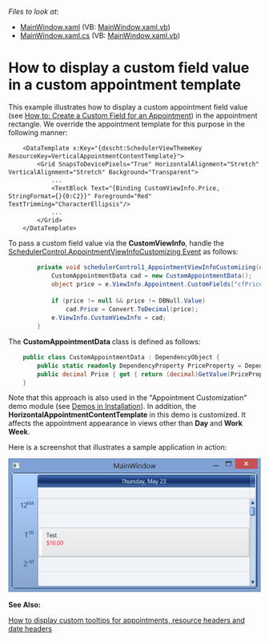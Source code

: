 <!-- default file list -->
*Files to look at*:

* [MainWindow.xaml](./CS/MainWindow.xaml) (VB: [MainWindow.xaml.vb](./VB/MainWindow.xaml.vb))
* [MainWindow.xaml.cs](./CS/MainWindow.xaml.cs) (VB: [MainWindow.xaml.vb](./VB/MainWindow.xaml.vb))
<!-- default file list end -->
# How to display a custom field value in a custom appointment template


<p>This example illustrates how to display a custom appointment field value (see <a href="http://documentation.devexpress.com/#WPF/CustomDocument8917">How to: Create a Custom Field for an Appointment</a>) in the appointment rectangle. We override the appointment template for this purpose in the following manner:</p><p></p>

```xaml
    <DataTemplate x:Key="{dxscht:SchedulerViewThemeKey ResourceKey=VerticalAppointmentContentTemplate}">
        <Grid SnapsToDevicePixels="True" HorizontalAlignment="Stretch" VerticalAlignment="Stretch" Background="Transparent">
            ...
            <TextBlock Text="{Binding CustomViewInfo.Price, StringFormat={}{0:C2}}" Foreground="Red" TextTrimming="CharacterEllipsis"/>
            ...
        </Grid>
    </DataTemplate>
```

<p></p><p>To pass a custom field value via the <strong>CustomViewInfo</strong>, handle the <a href="http://documentation.devexpress.com/#WPF/DevExpressXpfSchedulerSchedulerControl_AppointmentViewInfoCustomizingtopic">SchedulerControl.AppointmentViewInfoCustomizing Event</a> as follows:</p><p></p>

```cs
        private void schedulerControl1_AppointmentViewInfoCustomizing(object sender, AppointmentViewInfoCustomizingEventArgs e) {
            CustomAppointmentData cad = new CustomAppointmentData();
            object price = e.ViewInfo.Appointment.CustomFields["cfPrice"];

            if (price != null && price != DBNull.Value)
                cad.Price = Convert.ToDecimal(price);
            e.ViewInfo.CustomViewInfo = cad;
        }
```

<p></p><p>The <strong>CustomAppointmentData </strong>class is defined as follows:</p><p></p>

```cs
    public class CustomAppointmentData : DependencyObject {
        public static readonly DependencyProperty PriceProperty = DependencyProperty.Register("Price", typeof(decimal), typeof(CustomAppointmentData), new PropertyMetadata(0m));
        public decimal Price { get { return (decimal)GetValue(PriceProperty); } set { SetValue(PriceProperty, value); } }
    }
```

<p></p><p>Note that this approach is also used in the "Appointment Customization" demo module (see <a href="http://documentation.devexpress.com/#WPF/CustomDocument8647">Demos in Installation</a>). In addition, the <strong>HorizontalAppointmentContentTemplate</strong> in this demo is customized. It affects the appointment appearance in views other than <strong>Day </strong>and <strong>Work Week</strong>.</p><p></p><p>Here is a screenshot that illustrates a sample application in action:</p><p></p><p><img src="https://raw.githubusercontent.com/DevExpress-Examples/how-to-display-a-custom-field-value-in-a-custom-appointment-template-e4681/12.2.8+/media/c819a21f-1ddc-4a6f-87d7-e06d56250770.png"></p><p></p><p><strong>See Also:</strong></p><p><a href="https://www.devexpress.com/Support/Center/p/E4432">How to display custom tooltips for appointments, resource headers and date headers</a></p>

<br/>


